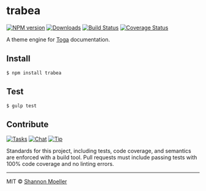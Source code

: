 # trabea

[![NPM version][npm-img]][npm-url] [![Downloads][downloads-img]][npm-url] [![Build Status][travis-img]][travis-url] [![Coverage Status][coveralls-img]][coveralls-url]

A theme engine for [Toga](http://togajs.github.io) documentation.

## Install

    $ npm install trabea

## Test

    $ gulp test

## Contribute

[![Tasks][waffle-img]][waffle-url] [![Chat][gitter-img]][gitter-url] [![Tip][gittip-img]][gittip-url]

Standards for this project, including tests, code coverage, and semantics are enforced with a build tool. Pull requests must include passing tests with 100% code coverage and no linting errors.

----

MIT © [Shannon Moeller](http://shannonmoeller.com)

[coveralls-img]: http://img.shields.io/coveralls/togajs/trabea/master.svg?style=flat-square
[coveralls-url]: https://coveralls.io/r/togajs/trabea
[downloads-img]: http://img.shields.io/npm/dm/trabea.svg?style=flat-square
[gitter-img]:    http://img.shields.io/badge/chat-togajs/toga-blue.svg?style=flat-square
[gitter-url]:    https://gitter.im/togajs/toga
[gittip-img]:    http://img.shields.io/gittip/shannonmoeller.svg?style=flat-square
[gittip-url]:    https://www.gittip.com/shannonmoeller
[npm-img]:       http://img.shields.io/npm/v/trabea.svg?style=flat-square
[npm-url]:       https://npmjs.org/package/trabea
[travis-img]:    http://img.shields.io/travis/togajs/trabea.svg?style=flat-square
[travis-url]:    https://travis-ci.org/togajs/trabea
[waffle-img]:    http://img.shields.io/github/issues/togajs/trabea.svg?style=flat-square
[waffle-url]:    http://waffle.io/togajs/trabea
